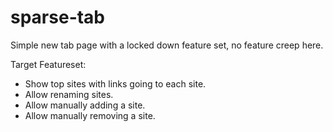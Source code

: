 # sparse-tab
Simple new tab page with a locked down feature set, no feature creep here.

Target Featureset:
  - Show top sites with links going to each site.
  - Allow renaming sites.
  - Allow manually adding a site.
  - Allow manually removing a site.
